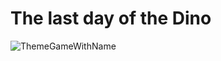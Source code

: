 # The last day of the Dino

![ThemeGameWithName](https://user-images.githubusercontent.com/47788812/165139954-505609f3-4fce-4187-aee9-e584a7bcf3a1.png)
